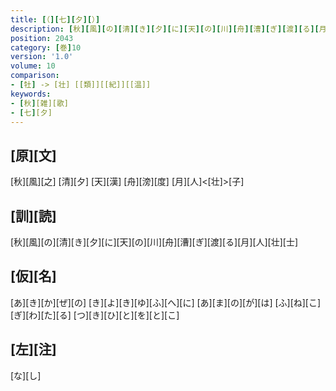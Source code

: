 ```yaml
---
title: [（][七][夕][）]
description: [秋][風][の][清][き][夕][に][天][の][川][舟][漕][ぎ][渡][る][月][人][壮][士]
position: 2043
category: [巻]10
version: '1.0'
volume: 10
comparison:
- [牡] -> [壮] [[類]][[紀]][[温]]
keywords:
- [秋][雑][歌]
- [七][夕]
---
```


## [原][文]

[秋][風][之] [清][夕] [天][漢] [舟][滂][度] [月][人]<[壮]>[子]

## [訓][読]

[秋][風][の][清][き][夕][に][天][の][川][舟][漕][ぎ][渡][る][月][人][壮][士]

## [仮][名]

[あ][き][か][ぜ][の] [き][よ][き][ゆ][ふ][へ][に] [あ][ま][の][が][は] [ふ][ね][こ][ぎ][わ][た][る] [つ][き][ひ][と][を][と][こ]

## [左][注]

[な][し]
